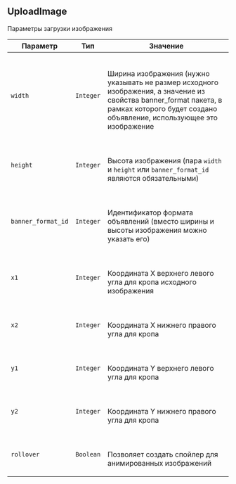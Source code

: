 
## UploadImage

Параметры загрузки изображения

<table>
    <thead>
        <tr><th>Параметр</th><th>Тип</th><th>Значение</th></tr>
    </thead>
    <tbody>
        <tr>
            <td><code>width</code></td>
            <td><code>Integer</code></td>
            <td><p><br />Ширина изображения (нужно указывать не размер исходного
изображения, а значение из свойства banner_format пакета, в рамках
которого будет создано объявление, использующее это изображение</p></td>
        </tr><tr>
            <td><code>height</code></td>
            <td><code>Integer</code></td>
            <td><p><br />Высота изображения (пара <code>width</code> и <code>height</code> или
<code>banner_format_id</code> являются обязательными)</p></td>
        </tr><tr>
            <td><code>banner_format_id</code></td>
            <td><code>Integer</code></td>
            <td><p><br />Идентификатор формата объявлений (вместо ширины и высоты изображения можно указать его)</p></td>
        </tr><tr>
            <td><code>x1</code></td>
            <td><code>Integer</code></td>
            <td><p><br />Координата X верхнего левого угла для кропа исходного
изображения</p></td>
        </tr><tr>
            <td><code>x2</code></td>
            <td><code>Integer</code></td>
            <td><p><br />Координата X нижнего правого угла для кропа</p></td>
        </tr><tr>
            <td><code>y1</code></td>
            <td><code>Integer</code></td>
            <td><p><br />Координата Y верхнего левого угла для кропа</p></td>
        </tr><tr>
            <td><code>y2</code></td>
            <td><code>Integer</code></td>
            <td><p><br />Координата Y нижнего правого угла для кропа</p></td>
        </tr><tr>
            <td><code>rollover</code></td>
            <td><code>Boolean</code></td>
            <td><p><br />Позволяет создать спойлер для анимированных изображений</p></td>
        </tr>
    </tbody>
</table>